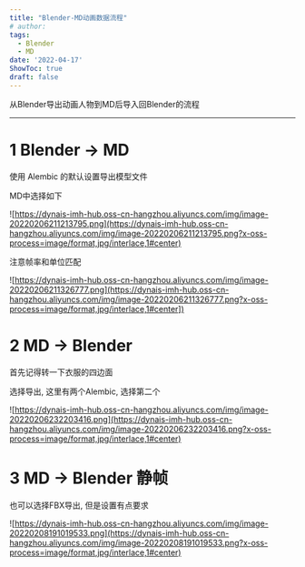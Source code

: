 ```yaml
---
title: "Blender-MD动画数据流程"
# author: 
tags:
  - Blender
  - MD
date: '2022-04-17'
ShowToc: true
draft: false
---
```

从Blender导出动画人物到MD后导入回Blender的流程
<!--more-->

---

# 1 Blender → MD

使用 Alembic 的默认设置导出模型文件

MD中选择如下

![https://dynais-imh-hub.oss-cn-hangzhou.aliyuncs.com/img/image-20220206211213795.png](https://dynais-imh-hub.oss-cn-hangzhou.aliyuncs.com/img/image-20220206211213795.png?x-oss-process=image/format,jpg/interlace,1#center)

注意帧率和单位匹配

![https://dynais-imh-hub.oss-cn-hangzhou.aliyuncs.com/img/image-20220206211326777.png](https://dynais-imh-hub.oss-cn-hangzhou.aliyuncs.com/img/image-20220206211326777.png?x-oss-process=image/format,jpg/interlace,1#center])

# 2 MD → Blender

首先记得转一下衣服的四边面

选择导出, 这里有两个Alembic, 选择第二个

![https://dynais-imh-hub.oss-cn-hangzhou.aliyuncs.com/img/image-20220206232203416.png](https://dynais-imh-hub.oss-cn-hangzhou.aliyuncs.com/img/image-20220206232203416.png?x-oss-process=image/format,jpg/interlace,1#center)

# 3 MD → Blender 静帧

也可以选择FBX导出, 但是设置有点要求

![https://dynais-imh-hub.oss-cn-hangzhou.aliyuncs.com/img/image-20220208191019533.png](https://dynais-imh-hub.oss-cn-hangzhou.aliyuncs.com/img/image-20220208191019533.png?x-oss-process=image/format,jpg/interlace,1#center)